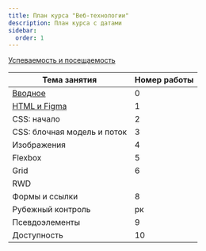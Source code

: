 ```yaml
---
title: План курса "Веб-технологии"
description: План курса с датами
sidebar:
  order: 1
---
```


[Успеваемость и посещаемость](https://drive.google.com/drive/folders/1SW49nK9hJa5PCEmks49AFEFjQ1ULLgld?usp=sharing)

| Тема занятия                               | Номер работы |
| ------------------------------------------ | ------------ |
| [Вводное](/2024/веб-технологии/intro/)     | 0            |
| [HTML и Figma](/2024/веб-технологии/lab1/) | 1            |
| CSS: начало                                | 2            |
| CSS: блочная модель и поток                | 3            |
| Изображения                                | 4            |
| Flexbox                                    | 5            |
| Grid                                       | 6            |
| RWD                                        |              |
| Формы и ссылки                             | 8            |
| Рубежный контроль                          | рк           |
| Псевдоэлементы                             | 9            |
| Доступность                                | 10           |
